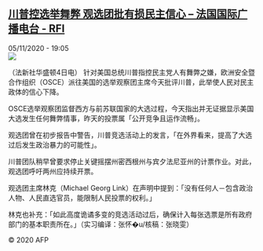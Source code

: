 <!--1604602571000-->
[川普控选举舞弊 观选团批有损民主信心 – 法国国际广播电台 - RFI](http://www.rfi.fr//cn/contenu/20201105-%E5%B7%9D%E6%99%AE%E6%8E%A7%E9%80%89%E4%B8%BE%E8%88%9E%E5%BC%8A-%E8%A7%82%E9%80%89%E5%9B%A2%E6%89%B9%E6%9C%89%E6%8D%9F%E6%B0%91%E4%B8%BB%E4%BF%A1%E5%BF%83)
------

<div>05/11/2020 - 19:05</div><img src="https://s.rfi.fr/media/display/a79a48a0-1f96-11eb-b80f-005056a964fe/w:310/p:16x9/int0004b.201106020504.jpg"><div class="t-content__body u-clearfix"><p>（法新社华盛顿4日电）    针对美国总统川普指控民主党人有舞弊之嫌，欧洲安全暨合作组织（OSCE）派往美国的选举观察团主席今天批评川普，此举使人民对民主政体的信心下降。</p><p>    OSCE选举观察团监督西方与前苏联国家的大选过程，今天指出并无证据显示美国大选发生任何舞弊情事，昨天的投票属「公开竞争且运作流畅」。</p><p>    观选团曾在初步报告中警告，川普竞选活动上的发言，「在外界看来，提高了大选过后发生政治暴力的可能性」。</p><p>    川普团队稍早曾要求停止关键摇摆州密西根州与宾夕法尼亚州的计票作业。对此，观选团呼吁两州应持续开票。</p><p>    观选团主席林克（Michael Georg Link）在声明中提到：「没有任何人－包含政治人物、人民直选官员，能限制人民投票的权利。」</p><p>    林克也补充：「如此高度诡谲多变的竞选活动过后，确保计入每张选票是所有政府部门的基本职责所在。」（实习编译：张怀�u/核稿：张晓雯）</p><p class="t-copyright">© 2020 AFP</p>        </div>

